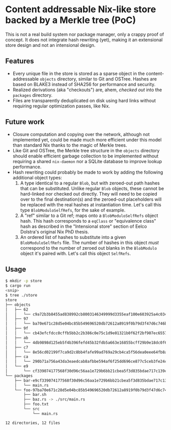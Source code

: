 # Content addressable Nix-like store backed by a Merkle tree (PoC)

This is not a real build system nor package manager, only a crappy proof of
concept. It does not integrate hash rewriting (yet), making it an extensional
store design and not an intensional design.

## Features

* Every unique file in the store is stored as a sparse object in the
  content-addressable `objects` directory, similar to Git and OSTree. Hashes are
  based on BLAKE3 instead of SHA256 for performance and security.
* Realized derivations (aka "checkouts") are, ahem, _checked out_ into the
  `packages` directory.
* Files are transparently deduplicated on disk using hard links without
  requiring regular optimization passes, like Nix.

## Future work

* Closure computation and copying over the network, although not implemented
  yet, could be made much more efficient under this model than standard Nix
  thanks to the magic of Merkle trees.
* Like Git and OSTree, the Merkle tree structure in the `objects` directory
  should enable efficient garbage collection to be implemented without requiring
  a shared `nix-daemon` nor a SQLite database to improve lookup performance.
* Hash rewriting could probably be made to work by adding the following
  additional object types:
  1. A type identical to a regular `Blob`, but with zeroed-out path hashes that
     can be substituted. Unlike regular `Blob` objects, these cannot be
     hard-linked nor checked out directly. They will need to be copied over to
     the final destination(s) and the zeroed-out placeholders will be replaced
     with the real hashes at instantiation time. Let's call this type
     `BlobModuloSelfRefs`, for the sake of example.
  2. A "ref" similar to a Git ref; maps onto a `BlobModuloSelfRefs` object hash.
     This hash corresponds to a `eqClass` or "equivalence class" hash as
     described in the "Intensional store" section of Eelco Dolstra's original
     Nix PhD thesis.
  3. An ordered list of hashes to substitute into a given `BlobModuloSelfRefs`
     file. The number of hashes in this object _must_ correspond to the number
     of zeroed out blanks in the `BlobModulo` object it's paired with. Let's
     call this object `SelfRefs`.

## Usage

```bash
$ mkdir -p store
$ cargo run
<snip>
$ tree ./store
store
├── objects
│   ├── 62
│   │   └── c9a72b3b8455ad838992cb8003146349999d3355eaf100e603925a4c0340d8.tree
│   ├── 97
│   │   └── ba70e671c28d5e04bc85b549696520db72612a8919f0b79d3f47d6c746bf91.pkg
│   ├── 9f
│   │   └── cb43efcfdcc0cffb5bb2c2b386c0e75c1d9e01321b0f62f2bf907ec6557f60.blob
│   ├── ab
│   │   └── 4db9898d125eb5f4b396fefd45b32fdb5a663e16855bcff29b9e18dc0f6f2f.blob
│   ├── c7
│   │   └── 8e56cd02199f7ca9d2c8bb4fafe99ad769a29cb4ca5f56dea0eee64fb8a061.tree
│   ├── ca
│   │   └── 290b71a756a43da3eaedcab8afbbe594af6f25dd696ce877c5ceb3fe24c892.blob
│   └── e9
│       └── cf339074177568f30d96c56aa1e729b6bb21cbea5f3d835bdae717c139c65a.pkg
└── packages
    ├── bar-e9cf339074177568f30d96c56aa1e729b6bb21cbea5f3d835bdae717c139c65a
    │   └── main.rs
    └── foo-97ba70e671c28d5e04bc85b549696520db72612a8919f0b79d3f47d6c746bf91
        ├── bar.sh
        ├── baz.rs -> ./src/main.rs
        ├── foo.txt
        └── src
            └── main.rs

12 directories, 12 files
```
